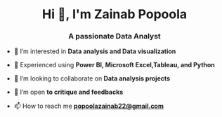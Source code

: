 

<h1 align="center">Hi 👋, I'm Zainab Popoola</h1>
<h3 align="center">A passionate Data Analyst</h3>

- 🔭 I’m interested in **Data analysis and Data visualization**

- 🌱 Experienced using **Power BI, Microsoft Excel,Tableau, and Python**

- 👯 I’m looking to collaborate on **Data analysis projects**

- 🤝 I’m open **to critique and feedbacks**

- 📫 How to reach me **popoolazainab22@gmail.com**



